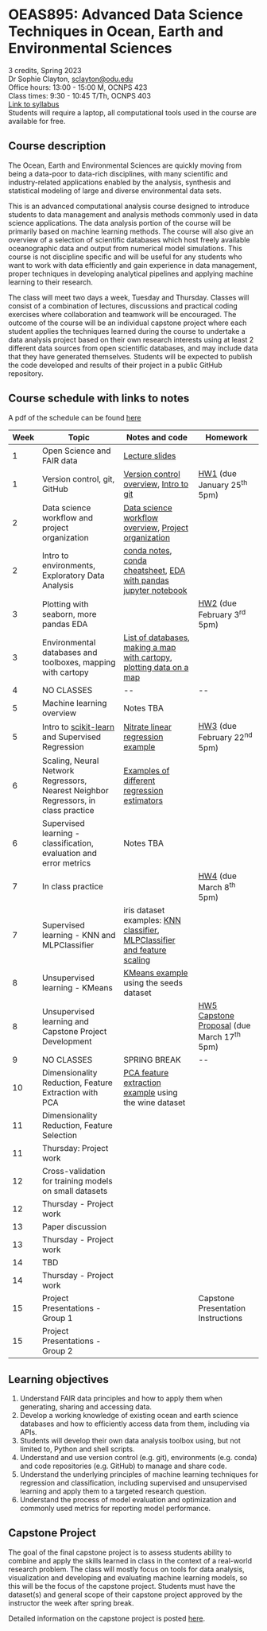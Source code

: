 # OEAS895: Advanced Data Science Techniques in Ocean, Earth and Environmental Sciences

3 credits, Spring 2023   
Dr Sophie Clayton, [sclayton@odu.edu](mailto:sclayton@odu.edu)   
Office hours:  13:00 - 15:00 M, OCNPS 423  
Class times: 9:30 - 10:45 T/Th, OCNPS 403  
[Link to syllabus](https://github.com/sophieclayton/OEAS805_envdatasci/blob/master/OEAS895_AdvData_syllabus_Sp23.pdf)  
Students will require a laptop, all computational tools used in the course are available for free.

## Course description
The Ocean, Earth and Environmental Sciences are quickly moving from being a data-poor to  data-rich disciplines, with many scientific and industry-related applications enabled by the analysis, synthesis and statistical modeling of large and diverse environmental data sets. 

This is an advanced computational analysis course designed to introduce students to data management and analysis methods commonly used in data science applications. The data analysis portion of the course will be primarily based on machine learning methods. The course will also give an overview of a selection of scientific databases which host freely available oceanographic data and output from numerical model simulations. This course is not discipline specific and will be useful for any students who want to work with data efficiently and gain experience in data management, proper techniques in developing analytical pipelines and applying machine learning to their research.

The class will meet two days a week, Tuesday and Thursday. Classes will consist of a combination of lectures, discussions and practical coding exercises where collaboration and teamwork will be encouraged. The outcome of the course will be an individual capstone project where each student applies the techniques learned during the course to undertake a data analysis project based on their own research interests using at least 2 different data sources from open scientific databases, and may include data that they have generated themselves. Students will be expected to publish the code developed and results of their project in a public GitHub repository. 

## Course schedule with links to notes
A pdf of the schedule can be found [here](https://github.com/sophieclayton/OEAS805_data_science/blob/master/OEAS895_AdvData_schedule.pdf) 

| Week | Topic | Notes and code| Homework |  
|------|-------| ----------| --- |
| 1 | Open Science and FAIR data | [Lecture slides](https://github.com/sophieclayton/OEAS805_envdatasci/blob/master/slides/OEAS895_intro_fairdata.pdf) |  | |
| 1 | Version control, git, GitHub | [Version control overview](https://github.com/sophieclayton/OEAS805_envdatasci/blob/master/notes/version_control.md), [Intro to git](https://github.com/sophieclayton/OEAS805_envdatasci/blob/master/notes/git_exercise.md) | [HW1](https://github.com/sophieclayton/OEAS805_envdatasci/blob/master/homework/HW1_git_github.md) (due January 25<sup>th</sup> 5pm) |
| 2 | Data science workflow and project organization | [Data science workflow overview](https://github.com/sophieclayton/OEAS805_envdatasci/blob/master/notes/data_project_setup.md), [Project organization](https://github.com/sophieclayton/OEAS805_envdatasci/blob/master/notes/project_organization.md) | |
| 2 | Intro to environments, Exploratory Data Analysis | [conda notes](https://github.com/sophieclayton/OEAS805_envdatasci/blob/master/notes/conda_package_manager_overview.md), [conda cheatsheet](https://docs.conda.io/projects/conda/en/latest/_downloads/843d9e0198f2a193a3484886fa28163c/conda-cheatsheet.pdf), [EDA with pandas jupyter notebook](https://github.com/sophieclayton/OEAS805_envdatasci/blob/master/notebooks/EDA_example.ipynb) | |
| 3 | Plotting with seaborn, more pandas EDA |  | [HW2](https://github.com/sophieclayton/OEAS805_envdatasci/blob/master/homework/HW2_EDA_envs.md) (due February 3<sup>rd</sup> 5pm) |
| 3 | Environmental databases and toolboxes, mapping with cartopy|  [List of databases](https://github.com/sophieclayton/OEAS805_envdatasci/blob/master/notes/data_resources.md), [making a map with cartopy](https://github.com/sophieclayton/OEAS805_envdatasci/blob/master/notebooks/cartopy_map_example.ipynb), [plotting data on a map](https://github.com/sophieclayton/OEAS805_envdatasci/blob/master/notebooks/cartopy_example2.ipynb)  |  |
| 4 | NO CLASSES | -- | -- |
| 5 | Machine learning overview | Notes TBA | |
| 5 | Intro to [scikit-learn](https://scikit-learn.org/stable/) and Supervised Regression | [Nitrate linear regression example](https://github.com/sophieclayton/OEAS805_envdatasci/blob/master/notebooks/nitrate_linear_regress_example.ipynb) | [HW3](https://github.com/sophieclayton/OEAS805_envdatasci/blob/master/homework/HW3_regression.md) (due February 22<sup>nd</sup> 5pm) |
| 6 | Scaling, Neural Network Regressors, Nearest Neighbor Regressors, in class practice| [Examples of different regression estimators](https://github.com/sophieclayton/OEAS805_envdatasci/blob/master/notebooks/regression_examples.ipynb)|  |
| 6 | Supervised learning - classification, evaluation and error metrics | Notes TBA |  |
| 7 | In class practice | | [HW4](https://github.com/sophieclayton/OEAS805_envdatasci/blob/master/homework/HW4_classification.md) (due March 8<sup>th</sup> 5pm) |
| 7 | Supervised learning - KNN and MLPClassifier | iris dataset examples: [KNN classifier](https://github.com/sophieclayton/OEAS805_envdatasci/blob/master/notebooks/iris_KNN_example.ipynb), [MLPClassifier and feature scaling](https://github.com/sophieclayton/OEAS805_envdatasci/blob/master/notebooks/iris_neuralnet_example.ipynb) | |
| 8 | Unsupervised learning - KMeans | [KMeans example](https://github.com/sophieclayton/OEAS805_envdatasci/blob/master/notebooks/KMeans_unsupervised_example.ipynb) using the seeds dataset| |
| 8 | Unsupervised learning and Capstone Project Development | | [HW5 Capstone Proposal](https://github.com/sophieclayton/OEAS805_envdatasci/blob/master/homework/HW5_capstone_proposal.md) (due March 17<sup>th</sup> 5pm) |
| 9 | NO CLASSES | SPRING BREAK | -- |
| 10 | Dimensionality Reduction, Feature Extraction with PCA | [PCA feature extraction example](https://github.com/sophieclayton/OEAS805_envdatasci/blob/master/notebooks/wine_PCA_example.ipynb) using the wine dataset| |
| 11 | Dimensionality Reduction, Feature Selection | |  |
| 11 | Thursday: Project work | | |
| 12 | Cross-validation for training models on small datasets| |  |
| 12 | Thursday - Project work | | |
| 13 | Paper discussion | |  |
| 13 | Thursday - Project work | | |
| 14 | TBD | |  |
| 14 | Thursday - Project work | | |
| 15 | Project Presentations - Group 1 | | Capstone Presentation Instructions|
| 15 | Project Presentations - Group 2 | | |
<!---
--->

## Learning objectives
1. Understand FAIR data principles and how to apply them when generating, sharing and accessing data.
2. Develop a working knowledge of existing ocean and earth science databases and how to efficiently access data from them, including via APIs.
3. Students will develop their own data analysis toolbox using, but not limited to, Python and shell scripts.  
4. Understand and use version control (e.g. git), environments (e.g. conda) and code repositories (e.g. GitHub) to manage and share code.
5. Understand the underlying principles of machine learning techniques for regression and classification, including supervised and unsupervised learning and apply them to a targeted research question.
6. Understand the process of model evaluation and optimization and commonly used metrics for reporting model performance. 

## Capstone Project
The goal of the final capstone project is to assess students ability to combine and apply the skills learned in class in the context of a real-world research problem. The class will mostly focus on tools for data analysis, visualization and developing and evaluating machine learning models, so this will be the focus of the capstone project. Students must have the dataset(s) and general scope of their capstone project approved by the instructor the week after spring break. 

Detailed information on the capstone project is posted [here](/homework/capstone_instruction.md).

